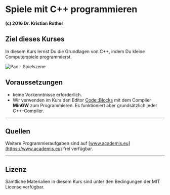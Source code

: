 
# Spiele mit C++ programmieren

**(c) 2016 Dr. Kristian Rother**

## Ziel dieses Kurses

In diesem Kurs lernst Du die Grundlagen von C++, indem Du kleine Computerspiele programmierst.

![Pac - Spielszene](images/pac.png)

## Voraussetzungen

* keine Vorkenntnisse erforderlich.
* Wir verwenden im Kurs den Editor [Code::Blocks](http://codeblocks.org/) mit dem Compiler **MinGW** zum Programmieren. Es funktioniert aber grundsätzlich jeder C++-Compiler.

----

## Quellen

Weitere Programmieraufgaben sind auf [www.academis.eu](https://www.academis.eu) frei verfügbar.

----

## Lizenz

Sämtliche Materialien in diesem Kurs sind unter den Bedingungen der MIT License verfügbar.
